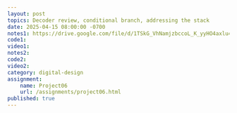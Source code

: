 ```yaml
---
layout: post
topics: Decoder review, conditional branch, addressing the stack
date: 2025-04-15 08:00:00 -0700
notes1: https://drive.google.com/file/d/1TSkG_VhNamjzbccoL_K_yyHO4axlu4s4/view?usp=sharing
code1: 
video1: 
notes2: 
code2: 
video2: 
category: digital-design
assignment:
    name: Project06
    url: /assignments/project06.html
published: true
---
```

